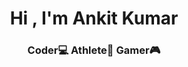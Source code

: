 <h1 align="center">Hi , I'm Ankit Kumar</h1>
<h3 align="center">Coder💻 Athlete👟 Gamer🎮</h3>
<!---
Ankitnsk178/Ankitnsk178 is a ✨ special ✨ repository because its `README.md` (this file) appears on your GitHub profile.
You can click the Preview link to take a look at your changes.
--->
